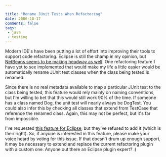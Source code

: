 ```yaml
---

title: "Rename JUnit Tests When Refactoring"
date: 2006-10-17
comments: false
tags:
 - java
 - testing
---
```


Modern IDE's have been putting a lot of effort into improving their tools to support code refactoring. Eclipse is still the champ in my opinion, but [NetBeans seems to be making headway as well](http://refactoring.netbeans.org/). One refactoring feature I have yet to see implemented that would make my life a little easier would be automatically rename JUnit test classes when the class being tested is renamed.



Since there is no real metadata available to map a particular JUnit test to the class being tested, this feature would rely mainly on naming conventions, but I'm willing to bet that this would still work 90% of the time. If someone has a class named Dog, the unit test will nearly always be DogTest. You could also infer this by checking all classes that extend from TestCase that reference the renamed class. Again, this may not be perfect, but it's far from impossible.



I've requested [this feature for Eclipse](https://bugs.eclipse.org/bugs/show_bug.cgi?id=136880), but they've refused to add it (which is their right). So, if anyone is interested in this feature, please make your voice heard by voting for this issue. If that doesn't drum up enough support, it may be necessary to extend and replace the current refactoring plugin with a custom one. Anyone out there an Eclipse plugin expert? :)
